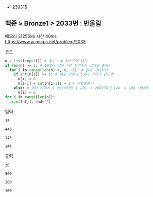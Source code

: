- 230315
##  백준 > Bronze1 > 2033번 : 반올림
메모리 31256kb 시간 40ms  
https://www.acmicpc.net/problem/2033  

코드
```python
n = list(input()) # 정수 n을 리스트에 담기
if len(n) >= 2: # 10보다 크면 (한 자리수는 그대로 출력)
  for i in range(len(n)-1, 0, -1): # 일의 자리부터
    if int(n[i]) >= 5: # 해당 자리가 5보다 크거나 같으면
      n[i] = 0
      n[i-1] = int(n[i-1]) + 1 # 반올림한다
    else: # 해당 자리가 5 미만이라면 | 145 -> 200이지만 144 -> 100 (반례)
      n[i] = 0
for j in range(len(n)):
  print(n[j], end="")
```

입력
```
15

446

145

144
```

출력
```
20

500

200

100
```